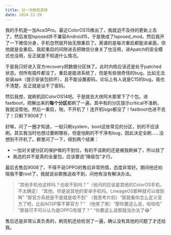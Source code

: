 ```yaml
---
title: 记一次刷机变砖
date: 2024-12-28
---
```


我的手机是一加Ace3Pro。最近ColorOS15推出了，我就迫不及待的更新上去了。然后发现lsposed并不兼容Android15，于是换成了lsposed_mod。然后我开了一下微信分身，手机忽然就开始无限重启了。离谱的是每次重启都能进桌面，但他就是会重启。我趁重启的间隙进去把微信分身关了也没用，进Apatch的安全模式也没用，反正就是不知道什么情况。

于是我只好进入官方recovery把数据分区抹了。此时内核应该还是处于patched状态，但所有插件都没了。重启是能进系统了，但是有些很奇怪的bug，比如无法安装apk（提示安装包损坏），且不能设置密码。论坛上有人说是C15的bug，我也不清楚，反正就是设不了密码。

然后我想，就刷机回ColorOS14吧。于是就去大侠阿木那里下了个包，进fastboot，把解出来的**每个分区**都刷了一遍。其中有的分区提示critical不准刷，我就没管他。然后一重启，啪，不开机了！连开机logo都没了！fastboot也进不去了！只剩下9008了！

好嘛，问了一圈才知道，一般只刷system，boot这些常见的分区，别的不应该刷。其实我当时也想过要刷哪些，但是怕刷的不干净有bug，因此决定全刷……没想到不开机了。群里问了一下，得到两个结果：
- 一加对关键分区的保护做的不到位，有的不该刷的还是被我刷掉了，所以挂了
- 我选的并不是真的全量包，应该要选“降级包”才行。

最后去售后9008了，不得不说OPPO的售后非常热情，态度非常好。期间他还劝阻我不要root了，我就说谷歌推送收不到，问他有没有解决办法。

> “其他手机也这样吗？也收不到吗？”（他问的应该是其他的ColorOS手机，不太确定）
> “其他，你是说其他的安卓手机吗。LineageOS那种就可以收到啊”
> “那官方系统是不是就是收不到”
> （我思考片刻）“那就看你怎么定义官方了吧，比如AOSP算不算官方？”
> （他笑了笑）“那你要这么说，哈哈哈”
> “那我可不可以认为是OPPO改错了？”
> “你要这么说那就没办法了😂”

售后还是非常认真负责的，刷完机还给检测了一遍，确认没有其他的问题了才还给我。
